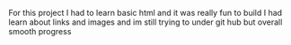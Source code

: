 For this project I had to learn basic html and it was really fun to build 
I had learn about links and images  and im still trying to under git hub but overall smooth progress 
